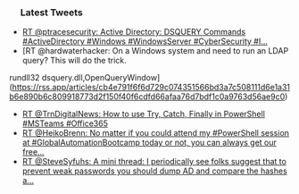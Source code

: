 <h3><a href="https://twitter.com/endi24"><img height=16 src="https://upload.wikimedia.org/wikipedia/sco/9/9f/Twitter_bird_logo_2012.svg"></a> Latest Tweets</h3>

<!-- BLOG-POST-LIST:START -->
- [RT @ptracesecurity: Active Directory: DSQUERY Commands    #ActiveDirectory #Windows #WindowsServer #CyberSecurity #I…](https://rss.app/articles/cb4e791f6f6d729c074351566bd3a7c508111d6e1a31b6e890b6c809918773d2f150f40f6cdfd66bf3a26c75d817069a68d06ce0c1)
- [RT @hardwaterhacker: On a Windows system and need to run an LDAP query?  This will do the trick.

rundll32 dsquery.dll,OpenQueryWindow](https://rss.app/articles/cb4e791f6f6d729c074351566bd3a7c508111d6e1a31b6e890b6c809918773d2f150f40f6cdfd66afaa76d7bdf1c0a9763d56ae9c0)
- [RT @TrnDigitalNews: How to use Try, Catch, Finally in PowerShell  #MSTeams #Office365](https://rss.app/articles/cb4e791f6f6d729c074351566bd3a7c508111d6e1a31b6e890b6c809918773d2f150f40f6cdfd96ff5a16f7adf100f9b60d660e5c0)
- [RT @HeikoBrenn: No matter if you could attend my #PowerShell session at #GlobalAutomationBootcamp today or not, you can always get our free…](https://rss.app/articles/cb4e791f6f6d729c074351566bd3a7c508111d6e1a31b6e890b6c809918773d2f150f40f6cdfd96df1a46b78d916089561d769e7c0)
- [RT @SteveSyfuhs: A mini thread: I periodically see folks suggest that to prevent weak passwords you should dump AD and compare the hashes a…](https://rss.app/articles/cb4e791f6f6d729c074351566bd3a7c508111d6e1a31b6e890b6c809918773d2f150f40f6cdfd96cfba36e79d8140a9365d36fe6c0)
<!-- BLOG-POST-LIST:END -->
